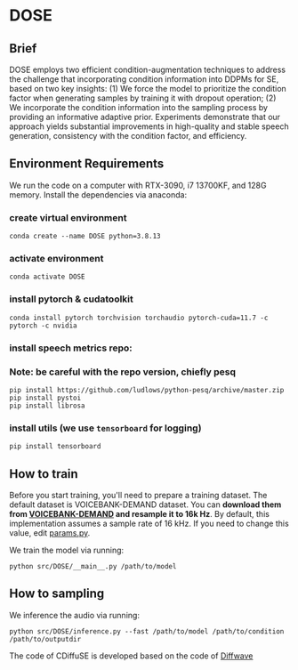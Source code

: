 # DOSE
## Brief
 DOSE employs two efficient condition-augmentation techniques to address the challenge that incorporating condition information into DDPMs for SE, based on two key insights: (1) We force the model to prioritize the condition factor when generating samples by training it with dropout operation; (2) We incorporate the condition information into the sampling process by providing an informative adaptive prior. Experiments demonstrate that our approach yields substantial improvements in high-quality and stable speech generation, consistency with the condition factor, and efficiency.

## Environment Requirements
We run the code on a computer with RTX-3090, i7 13700KF, and 128G memory. Install the dependencies via anaconda:


### create virtual environment
```
conda create --name DOSE python=3.8.13
```
### activate environment
```
conda activate DOSE
```
### install pytorch & cudatoolkit
```
conda install pytorch torchvision torchaudio pytorch-cuda=11.7 -c pytorch -c nvidia
```
### install speech metrics repo:
### Note: be careful with the repo version, chiefly pesq
```
pip install https://github.com/ludlows/python-pesq/archive/master.zip
pip install pystoi
pip install librosa
```
### install utils (we use ``tensorboard`` for logging)
```
pip install tensorboard
```

## How to train
Before you start training, you'll need to prepare a training dataset. The default dataset is VOICEBANK-DEMAND dataset. You can **download them from [VOICEBANK-DEMAND](https://doi.org/10.7488/ds/2117) and resample it to 16k Hz**. By default, this implementation assumes a sample rate of 16 kHz. If you need to change this value, edit [params.py](https://github.com/lmnt-com/diffwave/blob/master/src/diffwave/params.py).

We train the model via running:

```
python src/DOSE/__main__.py /path/to/model
```
## How to sampling
We inference the audio via running:
```
python src/DOSE/inference.py --fast /path/to/model /path/to/condition /path/to/outputdir
```

The code of CDiffuSE is developed based on the code of [Diffwave](https://github.com/lmnt-com/diffwave) 
